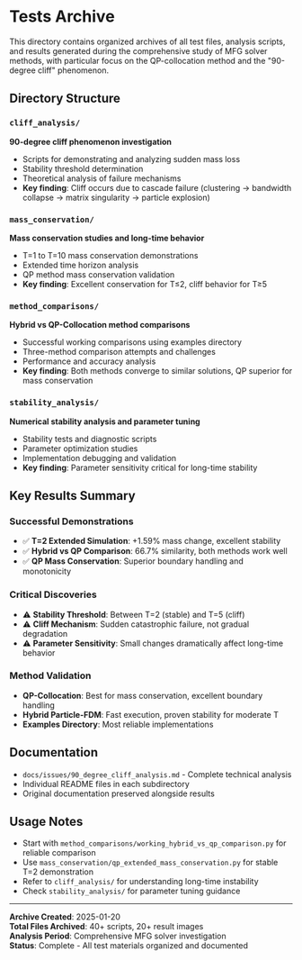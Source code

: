 # Tests Archive

This directory contains organized archives of all test files, analysis scripts, and results generated during the comprehensive study of MFG solver methods, with particular focus on the QP-collocation method and the "90-degree cliff" phenomenon.

## Directory Structure

### `cliff_analysis/`
**90-degree cliff phenomenon investigation**
- Scripts for demonstrating and analyzing sudden mass loss
- Stability threshold determination
- Theoretical analysis of failure mechanisms
- **Key finding**: Cliff occurs due to cascade failure (clustering → bandwidth collapse → matrix singularity → particle explosion)

### `mass_conservation/`  
**Mass conservation studies and long-time behavior**
- T=1 to T=10 mass conservation demonstrations
- Extended time horizon analysis
- QP method mass conservation validation
- **Key finding**: Excellent conservation for T≤2, cliff behavior for T≥5

### `method_comparisons/`
**Hybrid vs QP-Collocation method comparisons**
- Successful working comparisons using examples directory
- Three-method comparison attempts and challenges
- Performance and accuracy analysis
- **Key finding**: Both methods converge to similar solutions, QP superior for mass conservation

### `stability_analysis/`
**Numerical stability analysis and parameter tuning**
- Stability tests and diagnostic scripts
- Parameter optimization studies
- Implementation debugging and validation
- **Key finding**: Parameter sensitivity critical for long-time stability

## Key Results Summary

### Successful Demonstrations
- ✅ **T=2 Extended Simulation**: +1.59% mass change, excellent stability
- ✅ **Hybrid vs QP Comparison**: 66.7% similarity, both methods work well
- ✅ **QP Mass Conservation**: Superior boundary handling and monotonicity

### Critical Discoveries
- ⚠️ **Stability Threshold**: Between T=2 (stable) and T=5 (cliff)
- ⚠️ **Cliff Mechanism**: Sudden catastrophic failure, not gradual degradation
- ⚠️ **Parameter Sensitivity**: Small changes dramatically affect long-time behavior

### Method Validation
- **QP-Collocation**: Best for mass conservation, excellent boundary handling
- **Hybrid Particle-FDM**: Fast execution, proven stability for moderate T
- **Examples Directory**: Most reliable implementations

## Documentation
- `docs/issues/90_degree_cliff_analysis.md` - Complete technical analysis
- Individual README files in each subdirectory
- Original documentation preserved alongside results

## Usage Notes
- Start with `method_comparisons/working_hybrid_vs_qp_comparison.py` for reliable comparison
- Use `mass_conservation/qp_extended_mass_conservation.py` for stable T=2 demonstration  
- Refer to `cliff_analysis/` for understanding long-time instability
- Check `stability_analysis/` for parameter tuning guidance

---
**Archive Created**: 2025-01-20  
**Total Files Archived**: 40+ scripts, 20+ result images  
**Analysis Period**: Comprehensive MFG solver investigation  
**Status**: Complete - All test materials organized and documented
